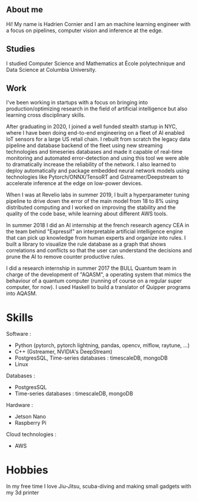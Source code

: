 ## About me

Hi! My name is Hadrien Cornier and I am an machine learning engineer with a focus on pipelines, computer vision and inference at the edge.

## Studies
I studied Computer Science and Mathematics at École polytechnique and Data Science at Columbia University.

## Work

I've been working in startups with a focus on bringing into production/optimizing research in the field of artificial intelligence but also learning cross disciplinary skills.

After graduating in 2020, I joined a well funded stealth startup in NYC, where I have been doing end-to-end engineering on a fleet of AI enabled IoT sensors for a large US retail chain. I rebuilt from scratch the legacy data pipeline and database backend of the fleet using new streaming technologies and timeseries databases and made it capable of real-time monitoring and automated error-detection and using this tool we were able to dramatically increase the reliability of the network. I also learned to deploy automatically and package embedded neural network models using technologies like Pytorch/ONNX/TensoRT and Gstreamer/Deepstream to accelerate inference at the edge on low-power devices.

When I was at Revelio labs in summer 2019, I built a hyperparameter tuning pipeline to drive down the error of the main model from 18 to 8% using distributed computing and I worked on improving the stability and the quality of the code base, while learning about different AWS tools.

In summer 2018 I did an AI internship at the french research agency CEA in the team behind "Expressif" an interpretable artificial intelligence engine that can pick up knowledge from human experts and organize into rules. I built a library to visualize the rule database as a graph that shows correlations and conflicts so that the user can understand the decisions and prune the AI to remove counter productive rules.

I did a research internship in summer 2017 the BULL Quantum team in charge of the development of "AQASM", a operating system that mimics the behaviour of a quantum computer (running of course on a regular super computer, for now). I used Haskell to build a translator of Quipper programs into AQASM.

# Skills
Software :
  - Python (pytorch, pytorch lightning, pandas, opencv, mlflow, raytune, ...) 
  - C++ (Gstreamer, NVIDIA's DeepStream)
  - PostgresSQL, Time-series databases : timescaleDB, mongoDB
  - Linux

Databases : 
  - PostgresSQL
  - Time-series databases : timescaleDB, mongoDB

Hardware : 
  - Jetson Nano
  - Raspberry Pi

Cloud technologies : 
  - AWS

# Hobbies
In my free time I love Jiu-Jitsu, scuba-diving and making small gadgets with my 3d printer
